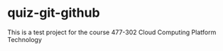 # quiz-git-github
This is a test project for the course 477-302 Cloud Computing Platform Technology
